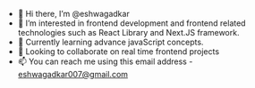 - 👋 Hi there, I’m @eshwagadkar
- 👀 I’m interested in frontend development and frontend related technologies such as React Library and Next.JS framework. 
- 🌱 Currently learning advance javaScript concepts.
- 💞️ Looking to collaborate on real time frontend projects
- 📫 You can reach me using this email address - eshwagadkar007@gmail.com 

<!---
eshwagadkar/eshwagadkar is a ✨ special ✨ repository because its `README.md` (this file) appears on your GitHub profile.
You can click the Preview link to take a look at your changes.
--->
